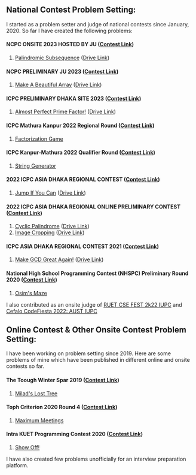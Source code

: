 ## National Contest Problem Setting:
I started as a problem setter and judge of national contests since January, 2020. So far I have created the following problems:

#### NCPC ONSITE 2023 HOSTED BY JU ([Contest Link](https://bapsoj.org/contests/ncpc-onsite-2023-hosted-by-ju))
1. [Palindromic Subsequence](https://bapsoj.org/contests/ncpc-onsite-2023-hosted-by-ju/problems/H) ([Drive Link](https://drive.google.com/file/d/1ydTpcR_5t2awpcf7wqehj8ZQ9xTw5yaM/view?usp=sharing))

#### NCPC PRELIMINARY JU 2023 ([Contest Link](https://bapsoj.org/contests/ncpc-preliminary-ju-2023))
1. [Make A Beautiful Array](https://bapsoj.org/contests/ncpc-preliminary-ju-2023/problems/C) ([Drive Link](https://drive.google.com/file/d/14A7Fh5nkUJtf6q01sUkK8WpKyR5X7NxB/view?usp=sharing))

#### ICPC PRELIMINARY DHAKA SITE 2023 ([Contest Link](https://bapsoj.org/contests/icpc-preliminary-dhaka-2023))
1. [Almost Perfect Prime Factor!](https://bapsoj.org/contests/icpc-preliminary-dhaka-2023/problems/A) ([Drive Link](https://drive.google.com/file/d/1pLmlUSO1hApu9fyq67l1r4zuaZmOpt1Z/view))

#### ICPC Mathura Kanpur 2022 Regional Round ([Contest Link](https://codedrills.io/contests/icpc-mathura-kanpur-2022-regional-round))
1. [Factorization Game](https://codedrills.io/contests/icpc-mathura-kanpur-2022-regional-round/problems/factorization-game)

#### ICPC Kanpur-Mathura 2022 Qualifier Round ([Contest Link](https://codedrills.io/contests/icpc-kanpur-mathura-2022-qualifier-round))
1. [String Generator](https://codedrills.io/contests/icpc-kanpur-mathura-2022-qualifier-round/problems/string-generator)

#### 2022 ICPC ASIA DHAKA REGIONAL CONTEST ([Contest Link](https://algo.codemarshal.org/contests/dhaka-22))
1. [Jump If You Can](https://algo.codemarshal.org/contests/dhaka-22/problems/G) ([Drive Link](https://drive.google.com/file/d/1NFzCSOlW_Y_CpZfcfV6d1gQrVftS-dP5/view?usp=sharing))

#### 2022 ICPC ASIA DHAKA REGIONAL ONLINE PRELIMINARY CONTEST ([Contest Link](https://algo.codemarshal.org/contests/icpc-dhaka-22-preli))
1. [Cyclic Palindrome](https://algo.codemarshal.org/contests/icpc-dhaka-22-preli/problems/E) ([Drive Link](https://drive.google.com/file/d/1jv_FGANL4KgfedXEYDHnrk7R68iZOE57/view?usp=sharing))
2. [Image Cropping](https://algo.codemarshal.org/contests/icpc-dhaka-22-preli/problems/I) ([Drive Link](https://drive.google.com/file/d/1jv_FGANL4KgfedXEYDHnrk7R68iZOE57/view?usp=sharing))

#### ICPC ASIA DHAKA REGIONAL CONTEST 2021 ([Contest Link](https://algo.codemarshal.org/contests/dhaka-21-main))
1. [Make GCD Great Again!](https://algo.codemarshal.org/contests/dhaka-21-main/problems/G) ([Drive Link](https://drive.google.com/file/d/1ib3KRxVyhSDZgZ8AuRpSscRqIQVqF6sH/view))

#### National High School Programming Contest (NHSPC) Preliminary Round 2020 ([Contest Link](https://toph.co/c/nhspc2020-preliminary))
1. [Osim's Maze](https://toph.co/p/osim-s-maze)

I also contributed as an onsite judge of [RUET CSE FEST 2k22 IUPC](https://algo.codemarshal.org/contests/ruet-2022) and [Cefalo CodeFiesta 2022: AUST IUPC](https://algo.codemarshal.org/contests/aust-2022)

## Online Contest & Other Onsite Contest Problem Setting:
I have been working on problem setting since 2019. Here are some problems of mine which have been published in different online and onsite contests so far.

#### The Toough Winter Spar 2019 ([Contest Link](https://toph.co/c/tough-winter-spar-2019))
1. [Milad's Lost Tree](https://toph.co/p/milad-s-lost-tree)

#### Toph Criterion 2020 Round 4 ([Contest Link](https://toph.co/c/criterion-2020-round-4))
1. [Maximum Meetings](https://toph.co/p/maximum-meetings)

#### Intra KUET Programming Contest 2020 ([Contest Link](https://toph.co/c/intra-kuet-2020))
1. [Show Off!](https://toph.co/p/show-off)

I have also created few problems unofficially for an interview preparation platform.
